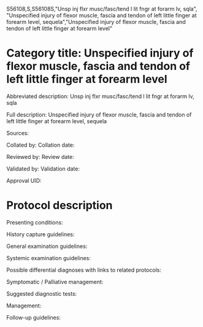 S56108,S,S56108S,"Unsp inj flxr musc/fasc/tend l lit fngr at forarm lv, sqla", "Unspecified injury of flexor muscle, fascia and tendon of left little finger at forearm level, sequela","Unspecified injury of flexor muscle, fascia and tendon of left little finger at forearm level"
# Category title: Unspecified injury of flexor muscle, fascia and tendon of left little finger at forearm level

Abbreviated description: Unsp inj flxr musc/fasc/tend l lit fngr at forarm lv, sqla

Full description: Unspecified injury of flexor muscle, fascia and tendon of left little finger at forearm level, sequela

Sources:

Collated by:
Collation date:

Reviewed by:
Review date:

Validated by:
Validation date:

Approval UID:

# Protocol description

Presenting conditions:

History capture guidelines:

General examination guidelines:

Systemic examination guidelines:

Possible differential diagnoses with links to related protocols:

Symptomatic / Palliative management:

Suggested diagnostic tests:

Management:

Follow-up guidelines:
